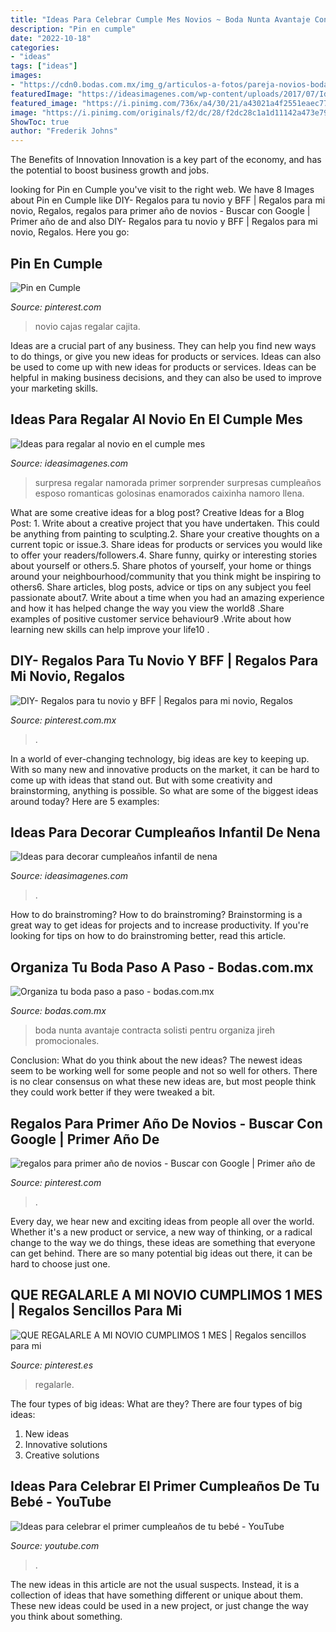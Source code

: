 ```yaml
---
title: "Ideas Para Celebrar Cumple Mes Novios ~ Boda Nunta Avantaje Contracta Solisti Pentru Organiza Jireh Promocionales"
description: "Pin en cumple"
date: "2022-10-18"
categories:
- "ideas"
tags: ["ideas"]
images:
- "https://cdn0.bodas.com.mx/img_g/articulos-a-fotos/pareja-novios-boda-alianzas/t30_novios-abraza769ndose-con-ramo-rojo.jpg"
featuredImage: "https://ideasimagenes.com/wp-content/uploads/2017/07/IdeasNena11.jpg"
featured_image: "https://i.pinimg.com/736x/a4/30/21/a43021a4f2551eaec778ca65a39b58be.jpg"
image: "https://i.pinimg.com/originals/f2/dc/28/f2dc28c1a1d11142a473e79d347a4460.jpg"
ShowToc: true
author: "Frederik Johns"
---
```



The Benefits of Innovation
Innovation is a key part of the economy, and has the potential to boost business growth and jobs.

	

		
looking for Pin en Cumple you've visit to the right web. We have 8 Images about Pin en Cumple like DIY- Regalos para tu novio y BFF | Regalos para mi novio, Regalos, regalos para primer año de novios - Buscar con Google | Primer año de and also DIY- Regalos para tu novio y BFF | Regalos para mi novio, Regalos. Here you go:
		
    
## Pin En Cumple

<img loading=lazy src="https://i.pinimg.com/736x/1f/8f/6d/1f8f6d23eb5de3883a7c99e687682997.jpg" onerror="this.onerror=null;this.src='https://tse1.mm.bing.net/th?id=OIP.LS14oPUu9ASLaMY6iIqPBgHaJP&amp;pid=15.1';" alt="Pin en Cumple">

_Source: pinterest.com_

>novio cajas regalar cajita. 

	

Ideas are a crucial part of any business. They can help you find new ways to do things, or give you new ideas for products or services. Ideas can also be used to come up with new ideas for products or services. Ideas can be helpful in making business decisions, and they can also be used to improve your marketing skills.

    
## Ideas Para Regalar Al Novio En El Cumple Mes

<img loading=lazy src="https://ideasimagenes.com/wp-content/uploads/2016/08/ideas-san-valentin-.jpg" onerror="this.onerror=null;this.src='https://tse1.mm.bing.net/th?id=OIP.g4Ha3jwV1weQQOR1m-vZFQHaEL&amp;pid=15.1';" alt="Ideas para regalar al novio en el cumple mes">

_Source: ideasimagenes.com_

>surpresa regalar namorada primer sorprender surpresas cumpleaños esposo romanticas golosinas enamorados caixinha namoro llena. 

	

What are some creative ideas for a blog post?
Creative Ideas for a Blog Post: 1. Write about a creative project that you have undertaken. This could be anything from painting to sculpting.2. Share your creative thoughts on a current topic or issue.3. Share ideas for products or services you would like to offer your readers/followers.4. Share funny, quirky or interesting stories about yourself or others.5. Share photos of yourself, your home or things around your neighbourhood/community that you think might be inspiring to others6. Share articles, blog posts, advice or tips on any subject you feel passionate about7. Write about a time when you had an amazing experience and how it has helped change the way you view the world8 .Share examples of positive customer service behaviour9 .Write about how learning new skills can help improve your life10 .

    
## DIY- Regalos Para Tu Novio Y BFF | Regalos Para Mi Novio, Regalos

<img loading=lazy src="https://i.pinimg.com/736x/a4/30/21/a43021a4f2551eaec778ca65a39b58be.jpg" onerror="this.onerror=null;this.src='https://tse4.mm.bing.net/th?id=OIP.Lp_aMe6K6UaJcq9fo69pFQHaKM&amp;pid=15.1';" alt="DIY- Regalos para tu novio y BFF | Regalos para mi novio, Regalos">

_Source: pinterest.com.mx_

>. 

	

In a world of ever-changing technology, big ideas are key to keeping up. With so many new and innovative products on the market, it can be hard to come up with ideas that stand out. But with some creativity and brainstorming, anything is possible. So what are some of the biggest ideas around today? Here are 5 examples: 

    
## Ideas Para Decorar Cumpleaños Infantil De Nena

<img loading=lazy src="https://ideasimagenes.com/wp-content/uploads/2017/07/IdeasNena11.jpg" onerror="this.onerror=null;this.src='https://tse3.mm.bing.net/th?id=OIP.2bFF675FlBjFfbC4d2_kIQHaK8&amp;pid=15.1';" alt="Ideas para decorar cumpleaños infantil de nena">

_Source: ideasimagenes.com_

>. 

	

How to do brainstroming?
How to do brainstroming? Brainstorming is a great way to get ideas for projects and to increase productivity. If you're looking for tips on how to do brainstroming better, read this article.

    
## Organiza Tu Boda Paso A Paso - Bodas.com.mx

<img loading=lazy src="https://cdn0.bodas.com.mx/img_g/articulos-a-fotos/pareja-novios-boda-alianzas/t30_novios-abraza769ndose-con-ramo-rojo.jpg" onerror="this.onerror=null;this.src='https://tse3.mm.bing.net/th?id=OIP.vOJ9gjlwqSuBkP_3T72kigHaE8&amp;pid=15.1';" alt="Organiza tu boda paso a paso - bodas.com.mx">

_Source: bodas.com.mx_

>boda nunta avantaje contracta solisti pentru organiza jireh promocionales. 

	

Conclusion: What do you think about the new ideas?
The newest ideas seem to be working well for some people and not so well for others. There is no clear consensus on what these new ideas are, but most people think they could work better if they were tweaked a bit.

    
## Regalos Para Primer Año De Novios - Buscar Con Google | Primer Año De

<img loading=lazy src="https://i.pinimg.com/originals/f2/dc/28/f2dc28c1a1d11142a473e79d347a4460.jpg" onerror="this.onerror=null;this.src='https://tse4.mm.bing.net/th?id=OIP.q-Mqmy8CBy6rWy00Tkm2yAHaHa&amp;pid=15.1';" alt="regalos para primer año de novios - Buscar con Google | Primer año de">

_Source: pinterest.com_

>. 

	

Every day, we hear new and exciting ideas from people all over the world. Whether it's a new product or service, a new way of thinking, or a radical change to the way we do things, these ideas are something that everyone can get behind. There are so many potential big ideas out there, it can be hard to choose just one.

    
## QUE REGALARLE A MI NOVIO CUMPLIMOS 1 MES | Regalos Sencillos Para Mi

<img loading=lazy src="https://i.pinimg.com/originals/70/d4/2c/70d42c40098e6726a204a07dba895208.jpg" onerror="this.onerror=null;this.src='https://tse1.mm.bing.net/th?id=OIP.9mS-LYdcFUWdhPIYdmPzcQHaEK&amp;pid=15.1';" alt="QUE REGALARLE A MI NOVIO CUMPLIMOS 1 MES | Regalos sencillos para mi">

_Source: pinterest.es_

>regalarle. 

	

The four types of big ideas: What are they?
There are four types of big ideas: 
1. New ideas 
2. Innovative solutions 
3. Creative solutions 

    
## Ideas Para Celebrar El Primer Cumpleaños De Tu Bebé - YouTube

<img loading=lazy src="https://i.ytimg.com/vi/lXM_oYG_dl8/maxresdefault.jpg" onerror="this.onerror=null;this.src='https://tse4.mm.bing.net/th?id=OIP.2KRANCL_EWrqGoPETEd-awFNC7&amp;pid=15.1';" alt="Ideas para celebrar el primer cumpleaños de tu bebé - YouTube">

_Source: youtube.com_

>. 

	

The new ideas in this article are not the usual suspects. Instead, it is a collection of ideas that have something different or unique about them. These new ideas could be used in a new project, or just change the way you think about something.

